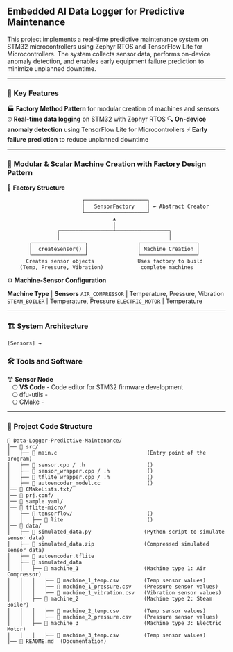 ## Embedded AI Data Logger for Predictive Maintenance
This project implements a real-time predictive maintenance system on STM32 microcontrollers using Zephyr RTOS and TensorFlow Lite for Microcontrollers. The system collects sensor data, performs on-device anomaly detection, and enables early equipment failure prediction to minimize unplanned downtime.

---
### 🔧 Key Features
🏭 **Factory Method Pattern** for modular creation of machines and sensors
⏱ **Real-time data logging** on STM32 with Zephyr RTOS
🔍 **On-device anomaly detection** using TensorFlow Lite for Microcontrollers
⚡ **Early failure prediction** to reduce unplanned downtime

---
### 🧱 **Modular & Scalar Machine Creation with Factory Design Pattern**

🧩 **Factory Structure**
```
                        ┌────────────────────┐
                        │   SensorFactory    │ ← Abstract Creator
                        └────────────────────┘
                                  ▲
                                  │
                ┌─────────────────┴─────────────────┐
                │                                   │
       ┌─────────────────┐                ┌──────────────────┐
       │  createSensor() │                │ Machine Creation │
       └─────────────────┘                └──────────────────┘
      Creates sensor objects              Uses factory to build
    (Temp, Pressure, Vibration)            complete machines
```

⚙️ **Machine-Sensor Configuration**

**Machine Type**   | **Sensors**
`AIR_COMPRESSOR`   | Temperature, Pressure, Vibration
`STEAM_BOILER`     | Temperature, Pressure
`ELECTRIC_MOTOR`   | Temperature


---
### 🏗 System Architecture
```
[Sensors] → 
```
### 🛠️ Tools and Software
𐂷 **Sensor Node**  
&nbsp;&nbsp;&nbsp;⎔ **VS Code** - Code editor for STM32 firmware development       
&nbsp;&nbsp;&nbsp;⎔ dfu-utils -        
&nbsp;&nbsp;&nbsp;⎔ CMake -   

---
### 📂 Project Code Structure
```
📁 Data-Logger-Predictive-Maintenance/
│── 📁 src/
│   ├── 📄 main.c                             (Entry point of the program)
│   ├── 📄 sensor.cpp / .h                    ()
│   ├── 📄 sensor_wrapper.cpp / .h            ()
│   ├── 📄 tflite_wrapper.cpp / .h            ()
│   ├── 📄 autoencoder_model.cc               ()
│── 📁 CMakeLists.txt/
│── 📁 prj.conf/
│── 📁 sample.yaml/
│── 📁 tflite-micro/
│   ├── 📄 tensorflow/                        ()
│   │   ├── 📄 lite                           () 
│── 📁 data/
│   ├── 📄 simulated_data.py                 (Python script to simulate sensor data)
│   ├── 📄 simulated_data.zip                (Compressed simulated sensor data)
│   ├── 📄 autoencoder.tflite                
│   ├── 📄 simulated_data                    
│   │   ├── 📄 machine_1                     (Machine type 1: Air Compressor)
│   │   │   ├── 📄 machine_1_temp.csv        (Temp sensor values)
│   │   │   ├── 📄 machine_1_pressure.csv    (Pressure sensor values)
│   │   │   ├── 📄 machine_1_vibration.csv   (Vibration sensor values)
│   │   ├── 📄 machine_2                     (Machine type 2: Steam Boiler)
│   │   │   ├── 📄 machine_2_temp.csv        (Temp sensor values)
│   │   │   ├── 📄 machine_2_pressure.csv    (Pressure sensor values)
│   │   ├── 📄 machine_3                     (Machine type 3: Electric Motor)
│   │   │   ├── 📄 machine_3_temp.csv        (Temp sensor values)
│── 📄 README.md  (Documentation)
```
